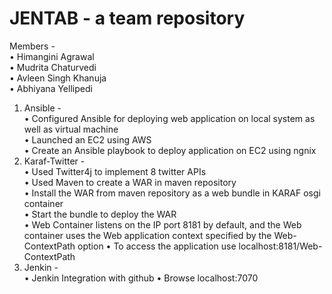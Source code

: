 
JENTAB - a team repository
===========================
Members -<br/>
•	Himangini Agrawal<br/>
•	Mudrita Chaturvedi<br/>
•	Avleen Singh Khanuja<br/>
•	Abhiyana Yellipedi<br/>

1. Ansible -<br/>
•	Configured Ansible for deploying web application on local system as well as virtual machine<br/>
•	Launched an EC2 using AWS<br/>
•	Create an Ansible playbook to deploy application on EC2 using ngnix<br/>
2. Karaf-Twitter - <br/>
•	Used Twitter4j to implement 8 twitter APIs<br/>
•	Used Maven to create a WAR in maven repository<br/>
•	Install the WAR from maven repository as a web bundle in KARAF osgi container<br/>
•	Start the bundle to deploy the WAR<br/>
•	Web Container listens on the IP port 8181 by default, and the Web container uses the Web application context specified by the Web-ContextPath option
•	To access the application use localhost:8181/Web-ContextPath<br/>
3. Jenkin -<br/>
•	Jenkin Integration with github
•	Browse localhost:7070
